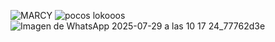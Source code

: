 ![MARCY](https://github.com/user-attachments/assets/95fcd5da-43ea-4aef-9cbf-82159e1bc833)
![pocos lokooos](https://github.com/user-attachments/assets/babdef3b-3343-4f8a-b18d-9c0877fb7ef2)
![Imagen de WhatsApp 2025-07-29 a las 10 17 24_77762d3e](https://github.com/user-attachments/assets/3ddebda9-1439-4873-bcbc-6cdbc9cf3388)
